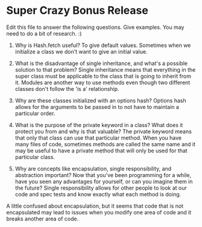 # Super Crazy Bonus Release

Edit this file to answer the following questions. Give examples. You may need to do a bit of research. :)

1. Why is Hash.fetch useful?
    To give default values. Sometimes when we initialize a class we don't want to give an initial value.

2. What is the disadvantage of single inheritance, and what's a possible solution to that problem?
Single inheritance means that everything in the super class must be applicable to the class that is going to inherit from it. Modules are another way to use methods even though two different classes don't follow the 'is a' relationship.

3. Why are these classes initialized with an options hash?
Options hash allows for the arguments to be passed in to not have to maintain a particular order.

4. What is the purpose of the private keyword in a class? What does it protect you from and why is that valuable?
The private keyword means that only that class can use that particular method. When you have many files of code, sometimes methods are called the same name and it may be useful to have a private method that will only be used for that particular class.

5. Why are concepts like encapsulation, single responsibility, and abstraction important? Now that you've been programming for a while, have you seen any advantages for yourself, or can you imagine them in the future?
Single responsibility allows for other people to look at our code and spec tests and know exactly what each method is doing.


A little confused about encapsulation, but it seems that code that is not encapsulated may lead to issues when you modify one area of code and it breaks another area of code.
